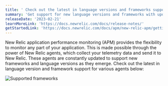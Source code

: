 ```yaml
---
title: ' Check out the latest in language versions and frameworks support'
summary: 'Get support for new language versions and frameworks with updated agents'
releaseDate: '2023-02-21'
learnMoreLink: 'https://docs.newrelic.com/docs/release-notes/'
getStartedLink: 'https://docs.newrelic.com/docs/apm/new-relic-apm/getting-started/introduction-apm/#get-started'
---
```


New Relic application performance monitoring (APM) provides the flexibility to monitor any part of your application. This is made possible through the power of New Relic agents, which collect your telemetry data and send it to New Relic. These agents are constantly updated to support new frameworks and language versions as they emerge. Check out the latest in language version and framework support for various agents below:

![Supported frameworks](/images/agent_framework.webp 'A screenshot that shows latest frameworks supported by agents')
